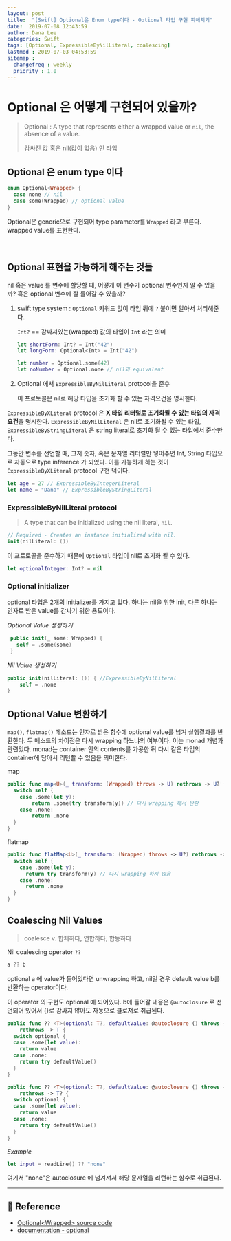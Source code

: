 ```yaml
---
layout: post
title:  "[Swift] Optional은 Enum type이다 - Optional 타입 구현 파헤치기"
date:  2019-07-08 12:43:59
author: Dana Lee
categories: Swift
tags: [Optional, ExpressibleByNilLiteral, coalescing]
lastmod : 2019-07-03 04:53:59
sitemap :
  changefreq : weekly
  priority : 1.0
---
```


# Optional 은 어떻게 구현되어 있을까?

> Optional : A type that represents either a wrapped value or `nil`, the absence of a value. <br>
>
> 감싸진 값 혹은 nil(값이 없음) 인 타입

## Optional 은 enum type 이다

```swift
enum Optional<Wrapped> {
  case none // nil
  case some(Wrapped) // optional value
}
```

Optional은 generic으로 구현되어 type parameter를 `Wrapped` 라고 부른다. wrapped value를 표현한다.

&nbsp;

## Optional 표현을 가능하게 해주는 것들

nil 혹은 value 를 변수에 할당할 때, 어떻게 이 변수가 optional 변수인지 알 수 있을까? 혹은 optional 변수에 잘 들어갈 수 있을까?

1. swift type system : `Optional` 키워드 없이 타입 뒤에 `?` 붙이면 알아서 처리해준다.

   `Int?` == 감싸져있는(wrapped) 값의 타입이 `Int` 라는 의미

   ```swift
   let shortForm: Int? = Int("42")
   let longForm: Optional<Int> = Int("42")
   
   let number = Optional.some(42)
   let noNumber = Optional.none // nil과 equivalent
   ```

2. Optional 에서 `ExpressibleByNilLiteral` protocol을 준수

   이 프로토콜은 nil로 해당 타입을 초기화 할 수 있는 자격요건을 명시한다.

`ExpressibleByXLiteral` protocol 은 **X 타입 리터럴로 초기화될 수 있는 타입의 자격요건**을 명시한다. `ExpressibleByNilLiteral` 은 nil로 초기화될 수 있는 타입, `ExpressibleByStringLiteral` 은 string literal로 초기화 될 수 있는 타입에서 준수한다.

그동안 변수를 선언할 때, 그저 숫자, 혹은 문자열 리터럴만 넣어주면 Int, String 타입으로 자동으로 type inference 가 되었다. 이를 가능하게 하는 것이 `ExpressibleByXLiteral` protocol 구현 덕이다.

```swift
let age = 27 // ExpressibleByIntegerLiteral
let name = "Dana" // ExpressibleByStringLiteral
```





### ExpressibleByNilLiteral protocol

> A type that can be initialized using the nil literal, `nil`.

```swift
// Required - Creates an instance initialized with nil.
init(nilLiteral: ())
```

이 프로토콜을 준수하기 때문에 `Optional` 타입이 nil로 초기화 될 수 있다.

```swift
let optionalInteger: Int? = nil 
```



### Optional initializer

optional 타입은 2개의 initializer를 가지고 있다. 하나는 nil을 위한 init, 다른 하나는 인자로 받은 value를 감싸기 위한 용도이다.

*Optional Value 생성하기*

```swift
 public init(_ some: Wrapped) { 
   self = .some(some) 
 }
```

*Nil Value 생성하기*

```swift
public init(nilLiteral: ()) { //ExpressibleByNilLiteral
    self = .none
}
```



## Optional Value 변환하기

`map()`, `flatmap()` 메소드는 인자로 받은 함수에 optional value를 넘겨 실행결과를 반환한다. 두 메소드의 차이점은 다시 wrapping 하느냐의 여부이다. 이는 monad 개념과 관련있다. monad는 container 안의 contents를 가공한 뒤 다시 같은 타입의 container에 담아서 리턴할 수 있음을 의미한다. 

map

```swift
public func map<U>(_ transform: (Wrapped) throws -> U) rethrows -> U? {
  switch self {
    case .some(let y):
    	return .some(try transform(y)) // 다시 wrapping 해서 반환
    case .none:
    	return .none
  }
}
```



flatmap

```swift
public func flatMap<U>(_ transform: (Wrapped) throws -> U?) rethrows -> U? {
  switch self {
    case .some(let y):
      return try transform(y) // 다시 wrapping 하지 않음
    case .none:
      return .none
  }
}
```



## Coalescing Nil Values

> coalesce v. 합체하다, 연합하다, 합동하다

Nil coalescing operator `??` 

```swift
a ?? b
```

optional a 에 value가 들어있다면 unwrapping 하고, nil일 경우 default value b를 반환하는 operator이다. 

이 operator 의 구현도 optional 에 되어있다. b에 들어갈 내용은 `@autoclosure` 로 선언되어 있어서 {}로 감싸지 않아도 자동으로 클로져로 취급된다.

```swift
public func ?? <T>(optional: T?, defaultValue: @autoclosure () throws -> T)
    rethrows -> T {
  switch optional {
  case .some(let value):
    return value
  case .none:
    return try defaultValue()
  }
}

public func ?? <T>(optional: T?, defaultValue: @autoclosure () throws -> T?)
    rethrows -> T? {
  switch optional {
  case .some(let value):
    return value
  case .none:
    return try defaultValue()
  }
}
```

*Example*

```swift
let input = readLine() ?? "none"
```

여기서 "none"은 autoclosure 에 넘겨져서 해당 문자열을 리턴하는 함수로 취급된다.

---

## :pushpin: Reference

- [Optional\<Wrapped> source code](https://github.com/apple/swift/blob/master/stdlib/public/core/Optional.swift)
- [documentation - optional](https://developer.apple.com/documentation/swift/optional)